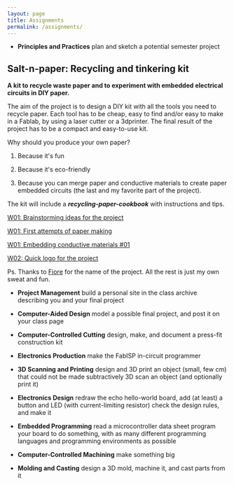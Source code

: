 ```yaml
---
layout: page
title: Assignments
permalink: /assignments/
---
```


-  **Principles and Practices**
plan and sketch a potential semester project

## Salt-n-paper: Recycling and tinkering kit

**A kit to recycle waste paper and to experiment with embedded electrical circuits in DIY paper.**

The aim of the project is to design a DIY kit with all the tools you need to recycle paper. Each tool has to be cheap, easy to find and/or easy to make in a Fablab, by using a laser cutter or a 3dprinter. The final result of the project has to be a compact and easy-to-use kit.

Why should you produce your own paper?

1. Because it's fun

2. Because it's eco-friendly

3. Because you can merge paper and conductive materials to create paper embedded circuits (the last and my favorite part of the project).

The kit will include a ***recycling-paper-cookbook*** with instructions and tips.

[W01: Brainstorming ideas for the project](http://bettygorf.github.io/blog/2015/02/05/01.html)

[W01: First attempts of paper making](http://bettygorf.github.io/blog/2015/02/05/02.html)

[W01: Embedding conductive materials #01](http://bettygorf.github.io/blog/2015/02/06/02.html)

[W02: Quick logo for the project](http://bettygorf.github.io/blog/2015/02/10/01.html)


Ps.
Thanks to [Fiore](http://fabacademy.org/archives/2014/students/basile.fiore/) for the name of the project.
All the rest is just my own sweat and fun.


-  **Project Management**
build a personal site in the class archive describing you and your final project



-  **Computer-Aided Design**
model a possible final project, and post it on your class page

-  **Computer-Controlled Cutting**
design, make, and document a press-fit construction kit

-  **Electronics Production**
make the FabISP in-circuit programmer

-  **3D Scanning and Printing**
design and 3D print an object (small, few cm) that could not be made subtractively
3D scan an object (and optionally print it)

-  **Electronics Design**
redraw the echo hello-world board,
add (at least) a button and LED (with current-limiting resistor)
check the design rules, and make it

-  **Embedded Programming**
read a microcontroller data sheet
program your board to do something, with as many different programming languages
and programming environments as possible

-  **Computer-Controlled Machining**
make something big

-  **Molding and Casting**
design a 3D mold, machine it, and cast parts from it
